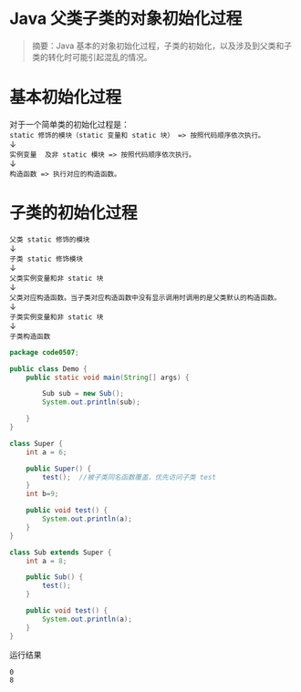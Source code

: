 # Java 父类子类的对象初始化过程


> 摘要：Java 基本的对象初始化过程，子类的初始化，以及涉及到父类和子类的转化时可能引起混乱的情况。

<!--more-->

# 基本初始化过程
对于一个简单类的初始化过程是：  
`static 修饰的模块（static 变量和 static 块） => 按照代码顺序依次执行。`  
↓  
`实例变量  及非 static 模块 => 按照代码顺序依次执行。`  
↓  
`构造函数 => 执行对应的构造函数。`  

# 子类的初始化过程
`父类 static 修饰的模块`  
↓  
`子类 static 修饰模块`  
↓  
`父类实例变量和非 static 块`  
↓  
`父类对应构造函数。当子类对应构造函数中没有显示调用时调用的是父类默认的构造函数。`  
↓  
`子类实例变量和非 static 块`  
↓  
`子类构造函数`  

```java Debug demo
package code0507;

public class Demo {
	public static void main(String[] args) {

		Sub sub = new Sub();
		System.out.println(sub);

	}
}

class Super {
	int a = 6;

	public Super() {
		test();  //被子类同名函数覆盖，优先访问子类 test
	}
	int b=9;

	public void test() {
		System.out.println(a);
	}
}

class Sub extends Super {
	int a = 8;

	public Sub() {
		test();
	}

	public void test() {
		System.out.println(a);
	}
}

```
运行结果
```
0
8
```
